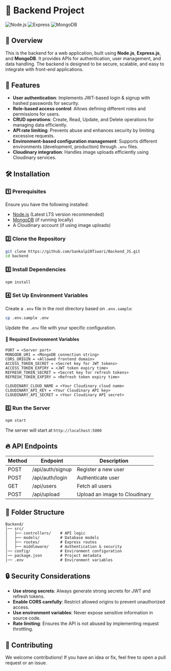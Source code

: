# 📌 Backend Project

![Node.js](https://img.shields.io/badge/Node.js-%23339933?style=for-the-badge&logo=node.js&logoColor=white) ![Express](https://img.shields.io/badge/Express-%23000000?style=for-the-badge&logo=express&logoColor=white) ![MongoDB](https://img.shields.io/badge/MongoDB-%2347A248?style=for-the-badge&logo=mongodb&logoColor=white)

## 📖 Overview
This is the backend for a web application, built using **Node.js**, **Express.js**, and **MongoDB**. It provides APIs for authentication, user management, and data handling. The backend is designed to be secure, scalable, and easy to integrate with front-end applications.

## 🚀 Features
- **User authentication**: Implements JWT-based login & signup with hashed passwords for security.
- **Role-based access control**: Allows defining different roles and permissions for users.
- **CRUD operations**: Create, Read, Update, and Delete operations for managing data efficiently.
- **API rate limiting**: Prevents abuse and enhances security by limiting excessive requests.
- **Environment-based configuration management**: Supports different environments (development, production) through `.env` files.
- **Cloudinary integration**: Handles image uploads efficiently using Cloudinary services.

## 🛠️ Installation
### 1️⃣ Prerequisites
Ensure you have the following installed:
- [Node.js](https://nodejs.org/) (Latest LTS version recommended)
- [MongoDB](https://www.mongodb.com/try/download/community) (if running locally)
- A Cloudinary account (if using image uploads)

### 2️⃣ Clone the Repository
```sh
git clone https://github.com/Sankalp20Tiwari/Backend_JS.git
cd backend
```

### 3️⃣ Install Dependencies
```sh
npm install
```

### 4️⃣ Set Up Environment Variables
Create a `.env` file in the root directory based on `.env.sample`:
```sh
cp .env.sample .env
```
Update the `.env` file with your specific configuration.

#### 📌 Required Environment Variables
```env
PORT = <Server port>
MONGODB_URI = <MongoDB connection string>
CORS_ORIGIN = <Allowed frontend domain>
ACCESS_TOKEN_SECRET = <Secret key for JWT tokens>
ACCESS_TOKEN_EXPIRY = <JWT token expiry time>
REFRESH_TOKEN_SECRET = <Secret key for refresh tokens>
REFRESH_TOKEN_EXPIRY = <Refresh token expiry time>

CLOUDINARY_CLOUD_NAME = <Your Cloudinary cloud name>
CLOUDINARY_API_KEY = <Your Cloudinary API key>
CLOUDINARY_API_SECRET = <Your Cloudinary API secret>
```

### 5️⃣ Run the Server
```sh
npm start
```
The server will start at `http://localhost:5000`

## 🔥 API Endpoints
| Method | Endpoint         | Description         |
|--------|-----------------|---------------------|
| POST   | /api/auth/signup | Register a new user |
| POST   | /api/auth/login  | Authenticate user   |
| GET    | /api/users       | Fetch all users     |
| POST   | /api/upload      | Upload an image to Cloudinary |

## 📜 Folder Structure
```
Backend/
│── src/
│   ├── controllers/    # API logic
│   ├── models/         # Database models
│   ├── routes/         # Express routes
│   ├── middleware/     # Authentication & security
│── config/             # Environment configuration
│── package.json        # Project metadata
│── .env                # Environment variables
```

## 🔒 Security Considerations
- **Use strong secrets**: Always generate strong secrets for JWT and refresh tokens.
- **Enable CORS carefully**: Restrict allowed origins to prevent unauthorized access.
- **Use environment variables**: Never expose sensitive information in source code.
- **Rate limiting**: Ensures the API is not abused by implementing request throttling.



## 🤝 Contributing
We welcome contributions! If you have an idea or fix, feel free to open a pull request or an issue.


